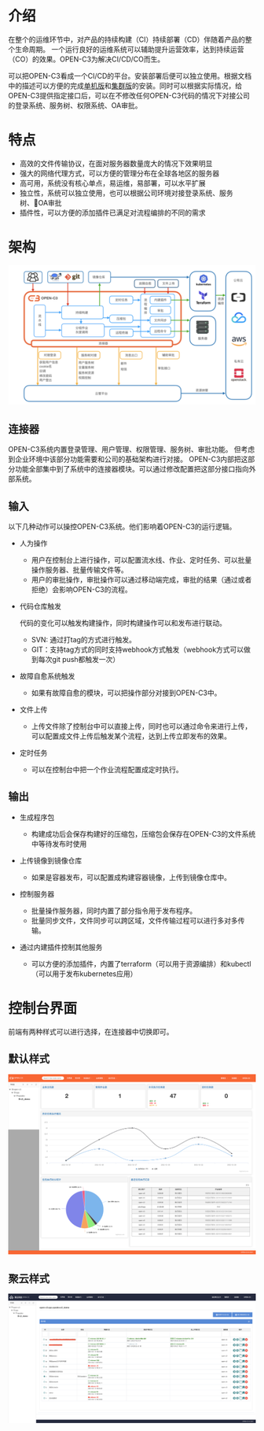 # 介绍

在整个的运维环节中，对产品的持续构建（CI）持续部署（CD）伴随着产品的整个生命周期。
一个运行良好的运维系统可以辅助提升运营效率，达到持续运营（CO）的效果。OPEN-C3为解决CI/CD/CO而生。

可以把OPEN-C3看成一个CI/CD的平台。安装部署后便可以独立使用。根据文档中的描述可以方便的完成[单机版](/单机版安装/README.md)和[集群版](/集群版安装/README.md)的安装。同时可以根据实际情况，给OPEN-C3提供指定接口后，可以在不修改任何OPEN-C3代码的情况下对接公司的登录系统、服务树、权限系统、OA审批。

# 特点

* 高效的文件传输协议，在面对服务器数量庞大的情况下效果明显
* 强大的网络代理方式，可以方便的管理分布在全球各地区的服务器
* 高可用，系统没有核心单点，易运维，易部署，可以水平扩展
* 独立性，系统可以独立使用，也可以根据公司环境对接登录系统、服务树、OA审批
* 插件性，可以方便的添加插件已满足对流程编排的不同的需求

# 架构

![架构图](/介绍/images/架构图.png)

## 连接器

OPEN-C3系统内置登录管理、用户管理、权限管理、服务树、审批功能。
但考虑到企业环境中该部分功能需要和公司的基础架构进行对接。
OPEN-C3内部把这部分功能全部集中到了系统中的连接器模块。可以通过修改配置把这部分接口指向外部系统。

## 输入

以下几种动作可以操控OPEN-C3系统。他们影响着OPEN-C3的运行逻辑。

* 人为操作
   * 用户在控制台上进行操作，可以配置流水线、作业、定时任务、可以批量操作服务器、批量传输文件等。
   * 用户的审批操作，审批操作可以通过移动端完成，审批的结果（通过或者拒绝）会影响OPEN-C3的流程。


* 代码仓库触发

    代码的变化可以触发构建操作，同时构建操作可以和发布进行联动。

   * SVN: 通过打tag的方式进行触发。
   * GIT：支持tag方式的同时支持webhook方式触发（webhook方式可以做到每次git push都触发一次）


* 故障自愈系统触发

   * 如果有故障自愈的模块，可以把操作部分对接到OPEN-C3中。


* 文件上传

    * 上传文件除了控制台中可以直接上传，同时也可以通过命令来进行上传，可以配置成文件上传后触发某个流程，达到上传立即发布的效果。


* 定时任务

    * 可以在控制台中把一个作业流程配置成定时执行。

## 输出

* 生成程序包

   * 构建成功后会保存构建好的压缩包，压缩包会保存在OPEN-C3的文件系统中等待发布时使用


* 上传镜像到镜像仓库

    * 如果是容器发布，可以配置成构建容器镜像，上传到镜像仓库中。


* 控制服务器

    * 批量操作服务器，同时内置了部分指令用于发布程序。
    * 批量同步文件，文件同步可以跨区域，文件传输过程可以进行多对多传输。


* 通过内建插件控制其他服务

    * 可以方便的添加插件，内置了terraform（可以用于资源编排）和kubectl（可以用于发布kubernetes应用）


# 控制台界面

前端有两种样式可以进行选择，在连接器中切换即可。

## 默认样式

![仪表盘](/介绍/images/仪表盘.png)

## 聚云样式

![聚云样式](/介绍/images/juyun样式.png)